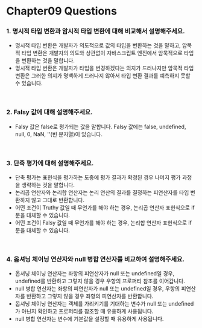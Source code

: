 # Chapter09 Questions

### 1. 명시적 타입 변환과 암시적 타입 변환에 대해 비교해서 설명해주세요.

- 명시적 타입 변환은 개발자가 의도적으로 값의 타입을 변환하는 것을 말하고, 암묵적 타입 변환은 개발자의 의도와 상관없이 자바스크립트 엔진에서 암묵적으로 타입을 변환하는 것을 말합니다.
- 명시적 타입 변환은 개발자가 타입을 변경하겠다는 의지가 드러나지만 암묵적 타입 변환은 그러한 의지가 명백하게 드러나지 않아서 타입 변환 결과를 예측하지 못할 수 있습니다.

<br>

### 2. Falsy 값에 대해 설명해주세요.

- Falsy 값은 false로 평가되는 값을 말합니다. Falsy 값에는 false, undefined, null, 0, NaN, ''(빈 문자열)이 있습니다.

<br>

### 3. 단축 평가에 대해 설명해주세요.

- 단축 평가는 표현식을 평가하는 도중에 평가 결과가 확정된 경우 나머지 평가 과정을 생략하는 것을 말합니다.
- 논리곱 연산자와 논리합 연산자는 논리 연산의 결과를 결정하는 피연산자를 타입 변환하지 않고 그대로 반환합니다.
- 어떤 조건이 Truthy 값일 때 무언가를 해야 하는 경우, 논리곱 연산자 표현식으로 if 문을 대체할 수 있습니다.
- 어떤 조건이 Falsy 값일 때 무언가를 해야 하는 경우, 논리합 연산자 표현식으로 if 문을 대체할 수 있습니다.

<br>

### 4. 옵셔닝 체이닝 연산자와 null 병합 연산자를 비교하여 설명해주세요.

- 옵셔닝 체이닝 연산자는 좌항의 피연산자가 null 또는 undefined일 경우, undefined를 반환하고 그렇지 않을 경우 우항의 프로퍼티 참조를 이어갑니다.
- null 병합 연산자는 좌항의 피연산자가 null 또는 undefined일 경우, 우항의 피연산자를 반환하고 그렇지 않을 경우 좌항의 피연산자를 반환합니다.
- 옵셔닝 체이닝 연산자는 객체를 가리키기를 기대하는 변수가 null 또는 undefined가 아닌지 확인하고 프로퍼티를 참조할 때 유용하게 사용됩니다.
- null 병합 연산자는 변수에 기본값을 설정할 때 유용하게 사용됩니다.

